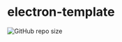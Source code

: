 # electron-template
![GitHub repo size](https://img.shields.io/github/repo-size/aksis/electron-template.svg)
